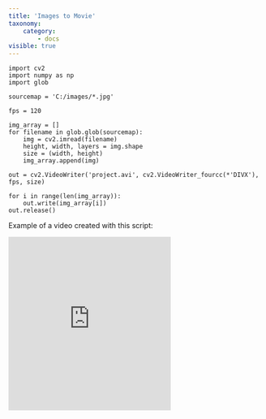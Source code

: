 ```yaml
---
title: 'Images to Movie'
taxonomy:
    category:
        - docs
visible: true
---
```


```
import cv2
import numpy as np
import glob

sourcemap = 'C:/images/*.jpg'

fps = 120

img_array = []
for filename in glob.glob(sourcemap):
    img = cv2.imread(filename)
    height, width, layers = img.shape
    size = (width, height)
    img_array.append(img)

out = cv2.VideoWriter('project.avi', cv2.VideoWriter_fourcc(*'DIVX'), fps, size)

for i in range(len(img_array)):
    out.write(img_array[i])
out.release()
```

Example of a video created with this script:

<iframe src='https://gfycat.com/ifr/SparklingClutteredAfricanfisheagle' frameborder='0' scrolling='no' allowfullscreen width='320' height='342'></iframe>